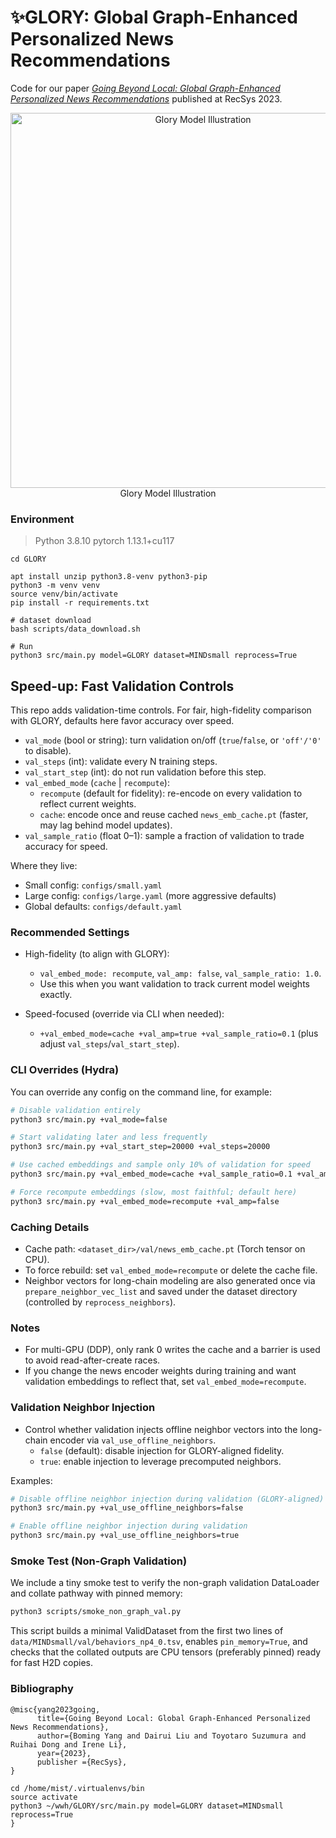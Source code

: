 # ✨GLORY: Global Graph-Enhanced Personalized News Recommendations
Code for our paper [_Going Beyond Local: Global Graph-Enhanced Personalized News Recommendations_](https://arxiv.org/pdf/2307.06576.pdf) published at RecSys 2023. 

<p align="center">
  <img src="glory.jpg" alt="Glory Model Illustration" width="600" />
  <br>
  Glory Model Illustration
</p>


### Environment
> Python 3.8.10
> pytorch 1.13.1+cu117
```shell
cd GLORY

apt install unzip python3.8-venv python3-pip
python3 -m venv venv
source venv/bin/activate
pip install -r requirements.txt
```

```shell
# dataset download
bash scripts/data_download.sh

# Run
python3 src/main.py model=GLORY dataset=MINDsmall reprocess=True
```

## Speed-up: Fast Validation Controls

This repo adds validation-time controls. For fair, high-fidelity comparison with GLORY, defaults here favor accuracy over speed.

- `val_mode` (bool or string): turn validation on/off (`true`/`false`, or `'off'/'0'` to disable).
- `val_steps` (int): validate every N training steps.
- `val_start_step` (int): do not run validation before this step.
- `val_embed_mode` (`cache` | `recompute`):
  - `recompute` (default for fidelity): re-encode on every validation to reflect current weights.
  - `cache`: encode once and reuse cached `news_emb_cache.pt` (faster, may lag behind model updates).
- `val_sample_ratio` (float 0–1): sample a fraction of validation to trade accuracy for speed.

Where they live:
- Small config: `configs/small.yaml`
- Large config: `configs/large.yaml` (more aggressive defaults)
- Global defaults: `configs/default.yaml`

### Recommended Settings

- High-fidelity (to align with GLORY):
  - `val_embed_mode: recompute`, `val_amp: false`, `val_sample_ratio: 1.0`.
  - Use this when you want validation to track current model weights exactly.

- Speed-focused (override via CLI when needed):
  - `+val_embed_mode=cache +val_amp=true +val_sample_ratio=0.1` (plus adjust `val_steps`/`val_start_step`).

### CLI Overrides (Hydra)

You can override any config on the command line, for example:

```bash
# Disable validation entirely
python3 src/main.py +val_mode=false

# Start validating later and less frequently
python3 src/main.py +val_start_step=20000 +val_steps=20000

# Use cached embeddings and sample only 10% of validation for speed
python3 src/main.py +val_embed_mode=cache +val_sample_ratio=0.1 +val_amp=true

# Force recompute embeddings (slow, most faithful; default here)
python3 src/main.py +val_embed_mode=recompute +val_amp=false
```

### Caching Details

- Cache path: `<dataset_dir>/val/news_emb_cache.pt` (Torch tensor on CPU).
- To force rebuild: set `val_embed_mode=recompute` or delete the cache file.
- Neighbor vectors for long-chain modeling are also generated once via `prepare_neighbor_vec_list` and saved under the dataset directory (controlled by `reprocess_neighbors`).

### Notes

- For multi-GPU (DDP), only rank 0 writes the cache and a barrier is used to avoid read-after-create races.
- If you change the news encoder weights during training and want validation embeddings to reflect that, set `val_embed_mode=recompute`.

### Validation Neighbor Injection

- Control whether validation injects offline neighbor vectors into the long-chain encoder via `val_use_offline_neighbors`.
  - `false` (default): disable injection for GLORY-aligned fidelity.
  - `true`: enable injection to leverage precomputed neighbors.

Examples:

```bash
# Disable offline neighbor injection during validation (GLORY-aligned)
python3 src/main.py +val_use_offline_neighbors=false

# Enable offline neighbor injection during validation
python3 src/main.py +val_use_offline_neighbors=true
```

### Smoke Test (Non-Graph Validation)

We include a tiny smoke test to verify the non-graph validation DataLoader and collate pathway with pinned memory:

```bash
python3 scripts/smoke_non_graph_val.py
```

This script builds a minimal ValidDataset from the first two lines of `data/MINDsmall/val/behaviors_np4_0.tsv`, enables `pin_memory=True`, and checks that the collated outputs are CPU tensors (preferably pinned) ready for fast H2D copies.


### Bibliography

```shell
@misc{yang2023going,
      title={Going Beyond Local: Global Graph-Enhanced Personalized News Recommendations}, 
      author={Boming Yang and Dairui Liu and Toyotaro Suzumura and Ruihai Dong and Irene Li},
      year={2023},
      publisher ={RecSys},
}
```


```shell
cd /home/mist/.virtualenvs/bin
source activate
python3 ~/wwh/GLORY/src/main.py model=GLORY dataset=MINDsmall reprocess=True
}
```



